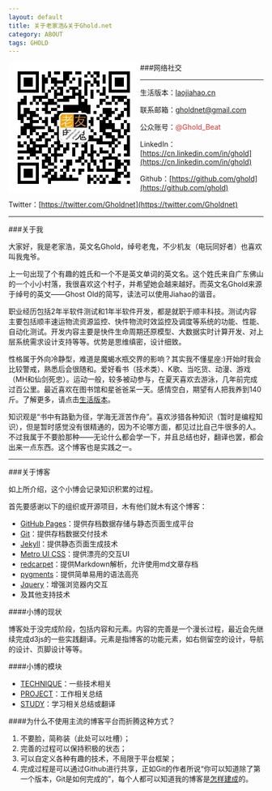 ```yaml
---
layout: default
title: 关于老家浩&关于Ghold.net
category: ABOUT
tags: GHOLD
---
```




<style>
img {
    float:left;
    padding-right:10px
}

#qrcode {
    position:absolute;
}

#social {
    color:rgba(204, 0, 0,0.8)
}
</style>
![你好，我是啊浩](/assets/img/about/ghold.jpg "你好，我是啊浩")

<div id="qrcode"><img src="assets/img/about/qrcode.jpg" /></div>

###网络社交

---

生活版本：[laojiahao.cn](http://laojiahao.cn)

联系邮箱：<a href="Mailto:gholdnet@gmail.com">gholdnet@gmail.com</a>

公众账号：<span id="social">@Ghold_Beat</span>

LinkedIn：[https://cn.linkedin.com/in/ghold](https://cn.linkedin.com/in/ghold)

Github：[https://github.com/ghold](https://github.com/ghold)

Twitter：[https://twitter.com/Gholdnet](https://twitter.com/Gholdnet)

---
###关于我

大家好，我是老家浩，英文名Ghold，绰号老鬼，不少机友（电玩同好者）也喜欢叫我鬼爷。

上一句出现了个有趣的姓氏和一个不是英文单词的英文名。这个姓氏来自广东佛山的一个小小村落，我很喜欢这个村子，并希望她会越来越好。而英文名Ghold来源于绰号的英文——Ghost Old的简写，读法可以使用Jiahao的谐音。

职业经历包括2年半软件测试和1年半软件开发，都是就职于顺丰科技。测试内容主要包括顺丰速运物流资源监控、快件物流时效监控及调度等系统的功能、性能、自动化测试。开发内容主要是快件生命周期还原模型、大数据实时计算开发、对上层系统需求设计支持等等。优势是思维缜密，设计细致。

性格属于外向冷静型，难道是魔蝎水瓶交界的影响？其实我不懂星座:)开始时我会比较警戒，熟悉后会很随和。爱好看书（技术类）、K歌、当吃货、动漫、游戏（MH和仙剑死忠）。运动一般，较多被动参与，在夏天喜欢去游泳，几年前完成过百公里。最近喜欢在图书馆和星爸爸呆一天。感情空白，期望有人把我养到140斤。了解更多，请点击[生活版本](http://laojiahao.cn)。

知识观是“书中有路勤为径，学海无涯苦作舟”。喜欢涉猎各种知识（暂时是编程知识），但是暂时感觉没有很精通的，因为不论哪方面，都见过比自己牛很多的人。不过我属于不要脸那种——无论什么都会学一下，并且总结也好，翻译也罢，都会出来一点东西。这个博客也是实践之一。

---
###关于博客

如上所介绍，这个小博会记录知识积累的过程。

首先要感谢以下的组织或开源项目，木有他们就木有这个博客：

* [GitHub Pages](https://pages.github.com/)：提供存档数据存储与静态页面生成平台
* [Git](http://git-scm.com/)：提供存档数据交付技术
* [Jekyll](http://jekyllrb.com/)：提供静态页面生成技术
* [Metro UI CSS](http://metroui.org.ua/)：提供漂亮的交互UI
* [redcarpet](https://github.com/vmg/redcarpet)：提供Markdown解析，允许使用md文章存档
* [pygments](http://pygments.org/)：提供简单易用的语法高亮
* [Jquery](https://jquery.org/)：增强浏览器内交互
* 及其他支持技术

####小博的现状

博客处于没完成阶段，包括内容和元素。内容的完善是一个漫长过程，最近会先继续完成d3js的一些实践翻译。元素是指博客的功能元素，如右侧留空的设计，导航的设计、页脚设计等等。

####小博的模块

* [TECHNIQUE](./map.html#TECHNIQUE)：一些技术相关
* [PROJECT](./map.html#PROJECT)：工作相关总结
* [STUDY](./map.html#STUDY)：学习相关总结或翻译

####为什么不使用主流的博客平台而折腾这种方式？

1. 不要脸，简称装（此处可以吐槽）；
2. 完善的过程可以保持积极的状态；
3. 可以自定义各种有趣的技术，不局限于平台框架；
4. 完成过程是可以通过Github进行共享，正如Git的作者所说“你可以知道除了第一个版本，Git是如何完成的”，每个人都可以知道我的博客是[怎样建成](https://github.com/ghold/ghold.github.io)的。
